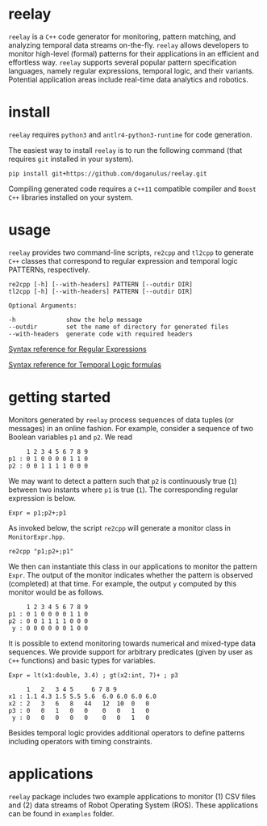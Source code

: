 # reelay

`reelay` is a `C++` code generator for monitoring, pattern matching, and analyzing temporal data streams on-the-fly. `reelay` allows developers to monitor high-level (formal) patterns for their applications in an efficient and effortless way. `reelay` supports several popular pattern specification languages, namely regular expressions, temporal logic, and their variants. Potential application areas include real-time data analytics and robotics.

# install

`reelay` requires `python3` and `antlr4-python3-runtime` for code generation.

The easiest way to install `reelay` is to run the following command (that requires `git` installed in your system). 

    pip install git+https://github.com/doganulus/reelay.git

Compiling generated code requires a `C++11` compatible compiler and `Boost C++` libraries installed on your system.

# usage

`reelay` provides two command-line scripts, `re2cpp` and `tl2cpp` to generate `C++` classes that correspond to regular expression and temporal logic PATTERNs, respectively. 

    re2cpp [-h] [--with-headers] PATTERN [--outdir DIR]
    tl2cpp [-h] [--with-headers] PATTERN [--outdir DIR]
     
    Optional Arguments:
     
    -h              show the help message
    --outdir        set the name of directory for generated files
    --with-headers  generate code with required headers

[Syntax reference for Regular Expressions](https://github.com/doganulus/reelay/blob/master/docs/regexp.md) 

[Syntax reference for Temporal Logic formulas](https://github.com/doganulus/reelay/blob/master/docs/temporal.md) 

# getting started

Monitors generated by `reelay` process sequences of data tuples (or messages) in an online fashion. For example, consider a sequence of two Boolean variables `p1` and `p2`. We read 

         1 2 3 4 5 6 7 8 9 
    p1 : 0 1 0 0 0 0 1 1 0
    p2 : 0 0 1 1 1 1 0 0 0 

We may want to detect a pattern such that `p2` is continuously true (`1`) between two instants where `p1` is true (`1`). The corresponding regular expression is below.
    
    Expr = p1;p2+;p1

As invoked below, the script `re2cpp` will generate a monitor class in `MonitorExpr.hpp`. 

    re2cpp "p1;p2+;p1"

We then can instantiate this class in our applications to monitor the pattern `Expr`. The output of the monitor indicates whether the pattern is observed (completed) at that time. For example, the output `y` computed by this monitor would be as follows.

         1 2 3 4 5 6 7 8 9 
    p1 : 0 1 0 0 0 0 1 1 0
    p2 : 0 0 1 1 1 1 0 0 0 
     y : 0 0 0 0 0 0 1 0 0

It is possible to extend monitoring towards numerical and mixed-type data sequences. We provide support for arbitrary predicates (given by user as `C++` functions) and basic types for variables. 

    Expr = lt(x1:double, 3.4) ; gt(x2:int, 7)+ ; p3

         1   2   3 4 5     6 7 8 9 
    x1 : 1.1 4.3 1.5 5.5 5.6  6.0 6.0 6.0 6.0
    x2 : 2   3   6   8   44   12  10  0   0
    p3 : 0   0   1   0   0    0   0   1   0 
     y : 0   0   0   0   0    0   0   1   0
 
Besides temporal logic provides additional operators to define patterns including operators with timing constraints.

# applications

`reelay` package includes two example applications to monitor (1) CSV files and (2) data streams of Robot Operating System (ROS). These applications can be found in `examples` folder.












